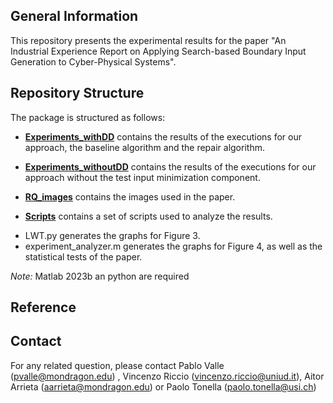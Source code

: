 
## General Information

This repository presents the experimental results for the paper "An Industrial Experience Report on Applying Search-based Boundary Input Generation to Cyber-Physical Systems".


## Repository Structure

The package is structured as follows:


* [__Experiments_withDD__](/Experiments_withDD) contains the results of the executions for our approach, the baseline algorithm and the repair algorithm.

* [__Experiments_withoutDD__](/Experiments_withoutDD) contains the results of the executions for our approach without the test input minimization component.

* [__RQ_images__](/RQ_images) contains the images used in the paper.

* [__Scripts__](/Scripts) contains a set of scripts used to analyze the results.
 - LWT.py generates the graphs for Figure 3.
 - experiment_analyzer.m generates the graphs for Figure 4, as well as the statistical tests of the paper.


_Note:_ Matlab 2023b an python are required 

## Reference



## Contact

For any related question, please contact Pablo Valle (pvalle@mondragon.edu) , Vincenzo Riccio (vincenzo.riccio@uniud.it), Aitor Arrieta (aarrieta@mondragon.edu) or Paolo Tonella (paolo.tonella@usi.ch)





